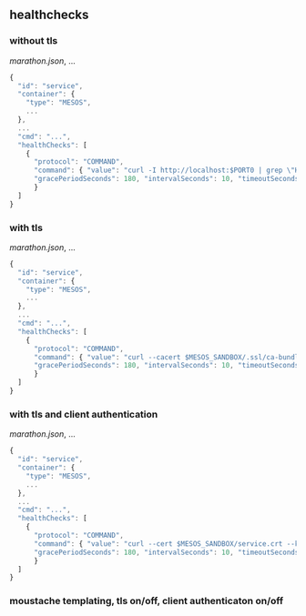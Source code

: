 ## healthchecks


### without tls

*marathon.json*, ...
```js
{
  "id": "service",
  "container": {
    "type": "MESOS",
    ...
  },
  ...
  "cmd": "...",
  "healthChecks": [
    {
      "protocol": "COMMAND",
      "command": { "value": "curl -I http://localhost:$PORT0 | grep \"HTTP/1.1 200 OK\"" },
      "gracePeriodSeconds": 180, "intervalSeconds": 10, "timeoutSeconds": 20, "maxConsecutiveFailures": 3
	  }
  ]
}
```


### with tls

*marathon.json*, ...
```js
{
  "id": "service",
  "container": {
    "type": "MESOS",
    ...
  },
  ...
  "cmd": "...",
  "healthChecks": [
    {
      "protocol": "COMMAND",
      "command": { "value": "curl --cacert $MESOS_SANDBOX/.ssl/ca-bundle.crt -I https://localhost:$PORT0 | grep \"HTTP/1.1 200 OK\"" },
      "gracePeriodSeconds": 180, "intervalSeconds": 10, "timeoutSeconds": 20, "maxConsecutiveFailures": 3
	  }
  ]
}
```


### with tls and client authentication

*marathon.json*, ...
```js
{
  "id": "service",
  "container": {
    "type": "MESOS",
    ...
  },
  ...
  "cmd": "...",
  "healthChecks": [
    {
      "protocol": "COMMAND",
      "command": { "value": "curl --cert $MESOS_SANDBOX/service.crt --key $MESOS_SANDBOX/service.key --cacert $MESOS_SANDBOX/.ssl/ca-bundle.crt -I https://localhost:$PORT0 | grep \"HTTP/1.1 200 OK\"" },
      "gracePeriodSeconds": 180, "intervalSeconds": 10, "timeoutSeconds": 20, "maxConsecutiveFailures": 3
	  }
  ]
}
```


### moustache templating, tls on/off, client authenticaton on/off

